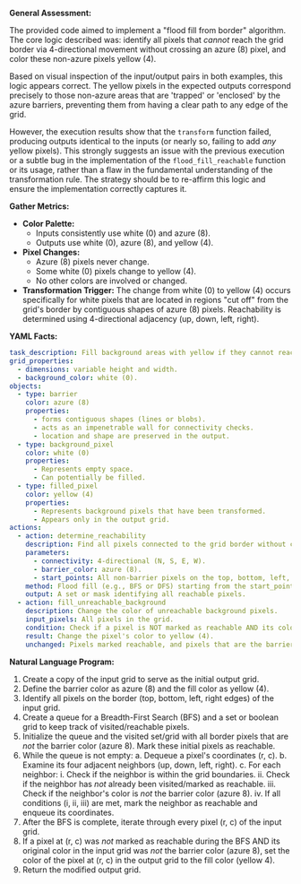 **General Assessment:**

The provided code aimed to implement a "flood fill from border" algorithm. The core logic described was: identify all pixels that *cannot* reach the grid border via 4-directional movement without crossing an azure (8) pixel, and color these non-azure pixels yellow (4).

Based on visual inspection of the input/output pairs in both examples, this logic appears correct. The yellow pixels in the expected outputs correspond precisely to those non-azure areas that are 'trapped' or 'enclosed' by the azure barriers, preventing them from having a clear path to any edge of the grid.

However, the execution results show that the `transform` function failed, producing outputs identical to the inputs (or nearly so, failing to add *any* yellow pixels). This strongly suggests an issue with the previous execution or a subtle bug in the implementation of the `flood_fill_reachable` function or its usage, rather than a flaw in the fundamental understanding of the transformation rule. The strategy should be to re-affirm this logic and ensure the implementation correctly captures it.

**Gather Metrics:**

*   **Color Palette:**
    *   Inputs consistently use white (0) and azure (8).
    *   Outputs use white (0), azure (8), and yellow (4).
*   **Pixel Changes:**
    *   Azure (8) pixels never change.
    *   Some white (0) pixels change to yellow (4).
    *   No other colors are involved or changed.
*   **Transformation Trigger:** The change from white (0) to yellow (4) occurs specifically for white pixels that are located in regions "cut off" from the grid's border by contiguous shapes of azure (8) pixels. Reachability is determined using 4-directional adjacency (up, down, left, right).

**YAML Facts:**


```yaml
task_description: Fill background areas with yellow if they cannot reach the grid border without crossing an azure barrier.
grid_properties:
  - dimensions: variable height and width.
  - background_color: white (0).
objects:
  - type: barrier
    color: azure (8)
    properties:
      - forms contiguous shapes (lines or blobs).
      - acts as an impenetrable wall for connectivity checks.
      - location and shape are preserved in the output.
  - type: background_pixel
    color: white (0)
    properties:
      - Represents empty space.
      - Can potentially be filled.
  - type: filled_pixel
    color: yellow (4)
    properties:
      - Represents background pixels that have been transformed.
      - Appears only in the output grid.
actions:
  - action: determine_reachability
    description: Find all pixels connected to the grid border without crossing a barrier.
    parameters:
      - connectivity: 4-directional (N, S, E, W).
      - barrier_color: azure (8).
      - start_points: All non-barrier pixels on the top, bottom, left, and right edges of the grid.
    method: Flood fill (e.g., BFS or DFS) starting from the start_points.
    output: A set or mask identifying all reachable pixels.
  - action: fill_unreachable_background
    description: Change the color of unreachable background pixels.
    input_pixels: All pixels in the grid.
    condition: Check if a pixel is NOT marked as reachable AND its color is white (0).
    result: Change the pixel's color to yellow (4).
    unchanged: Pixels marked reachable, and pixels that are the barrier color (azure 8), retain their original color.
```


**Natural Language Program:**

1.  Create a copy of the input grid to serve as the initial output grid.
2.  Define the barrier color as azure (8) and the fill color as yellow (4).
3.  Identify all pixels on the border (top, bottom, left, right edges) of the input grid.
4.  Create a queue for a Breadth-First Search (BFS) and a set or boolean grid to keep track of visited/reachable pixels.
5.  Initialize the queue and the visited set/grid with all border pixels that are *not* the barrier color (azure 8). Mark these initial pixels as reachable.
6.  While the queue is not empty:
    a.  Dequeue a pixel's coordinates (r, c).
    b.  Examine its four adjacent neighbors (up, down, left, right).
    c.  For each neighbor:
        i.   Check if the neighbor is within the grid boundaries.
        ii.  Check if the neighbor has *not* already been visited/marked as reachable.
        iii. Check if the neighbor's color is *not* the barrier color (azure 8).
        iv.  If all conditions (i, ii, iii) are met, mark the neighbor as reachable and enqueue its coordinates.
7.  After the BFS is complete, iterate through every pixel (r, c) of the input grid.
8.  If a pixel at (r, c) was *not* marked as reachable during the BFS AND its original color in the input grid was *not* the barrier color (azure 8), set the color of the pixel at (r, c) in the output grid to the fill color (yellow 4).
9.  Return the modified output grid.